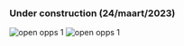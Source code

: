 ### Under construction (24/maart/2023)

<img alt="open opps 1" src=https://github.com/GeertGiebens/DIY_LocoNet_S88_DCC/Files%20Output%20PCB/blob/master/PCB%20LocoNet%20V6.png>
   
<img alt="open opps 1" src=https://github.com/GeertGiebens/LocoNet-12F683/blob/master/LocoNet%20OUT%20with%20PIC%2012F683%20%C2%B5C.png>
